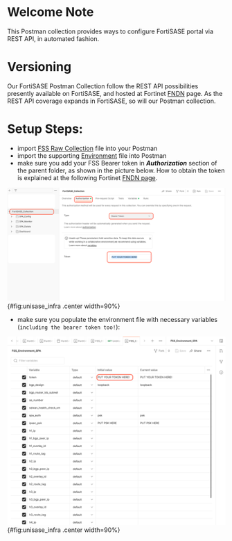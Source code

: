 # Welcome Note
This Postman collection provides ways to configure FortiSASE portal via REST API, in automated fashion. 

# Versioning 
Our FortiSASE Postman Collection follow the REST API possibilities presently available on FortiSASE, and hosted at Fortinet [FNDN](https://fndn.fortinet.net/index.php?/fortiapi/2625-fortisase) page. 
As the REST API coverage expands in FortiSASE, so will our Postman collection. 

# Setup Steps: 
- import [FSS Raw Collection](https://raw.githubusercontent.com/fortinet-solutions-cse/fss_postman_collection/main/fss.postman_collection.json) file into your Postman 
- import the supporting [Environment](https://github.com/fortinet-solutions-cse/fss_postman_collection/blob/main/fss_environment.json) file into Postman 
- make sure you add your FSS Bearer token in __*Authorization*__ section of the parent folder, as shown in the picture below. How to obtain the token is explained at the following Fortinet [FNDN page](https://fndn.fortinet.net/index.php?/fortiapi/2625-fortisase/2640/).

![](images/pm_authorization.png){#fig:unisase_infra .center width=90%}

- make sure you populate the environment file with necessary variables (```including the bearer token too!```): 

![](images/pm_environment_vars.png){#fig:unisase_infra .center width=90%}







